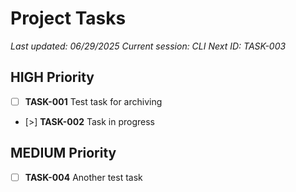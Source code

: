 # Project Tasks

*Last updated: 06/29/2025*
*Current session: CLI*
*Next ID: TASK-003*

## HIGH Priority

- [ ] **TASK-001** Test task for archiving
- [>] **TASK-002** Task in progress

## MEDIUM Priority

- [ ] **TASK-004** Another test task
